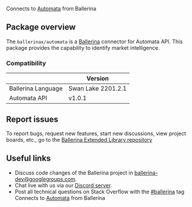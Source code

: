 Connects to [Automata](https://byautomata.io/api/) from Ballerina

## Package overview
The `ballerinax/automata` is a [Ballerina](https://ballerina.io/) connector for Automata API.
This package provides the capability to identify market intelligence.

### Compatibility
|                    | Version         |
|--------------------|-----------------|
| Ballerina Language | Swan Lake 2201.2.1| 
| Automata API       | v1.0.1          |

## Report issues
To report bugs, request new features, start new discussions, view project boards, etc., go to the [Ballerina Extended Library repository](https://github.com/ballerina-platform/ballerina-extended-library)

## Useful links
- Discuss code changes of the Ballerina project in [ballerina-dev@googlegroups.com](mailto:ballerina-dev@googlegroups.com).
- Chat live with us via our [Discord server](https://discord.gg/ballerinalang).
- Post all technical questions on Stack Overflow with the [#ballerina](https://stackoverflow.com/questions/tagged/ballerina) tag
Connects to [Automata](https://api-specs.byautomata.io/?ref=api_landing_0) from Ballerina
